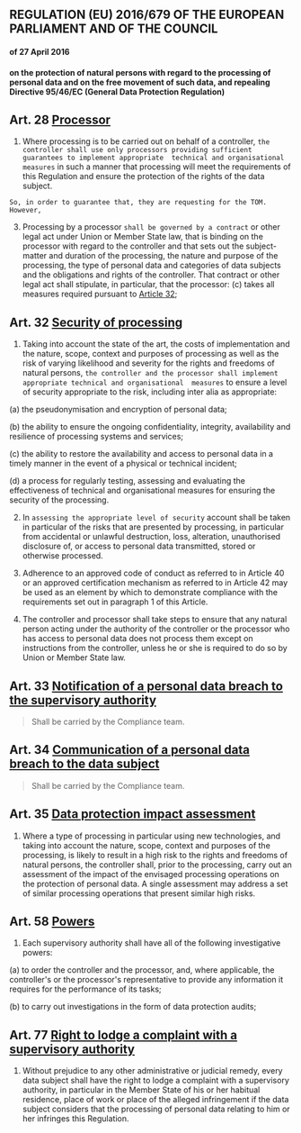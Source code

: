 ## REGULATION (EU) 2016/679 OF THE EUROPEAN PARLIAMENT AND OF THE COUNCIL
#### of 27 April 2016
#### on the protection of natural persons with regard to the processing of personal data and on the free movement of such data, and repealing Directive 95/46/EC (General Data Protection Regulation)

## Art. 28 [Processor](https://eur-lex.europa.eu/legal-content/EN/TXT/HTML/?uri=CELEX:32016R0679&qid=1690272173050#d1e3150-1-1)

1.   Where processing is to be carried out on behalf of a controller, `the controller shall use only processors providing sufficient guarantees to implement appropriate 
technical and organisational measures` in such a manner that processing will meet the requirements of this Regulation and ensure the protection of the rights of the data 
subject.

`So, in order to guarantee that, they are requesting for the TOM. However,`

3.   Processing by a processor `shall be governed by a contract` or other legal act under Union or Member State law, that is binding on the processor with regard to the 
controller and that sets out the subject-matter and duration of the processing, the nature and purpose of the processing, the type of personal data and categories of 
data subjects and the obligations and rights of the controller. That contract or other legal act shall stipulate, in particular, that the processor:
(c) takes all measures required pursuant to [Article 32](https://eur-lex.europa.eu/legal-content/EN/TXT/HTML/?uri=CELEX:32016R0679&qid=1690272173050#d1e3383-1-1);

## Art. 32 [Security of processing](https://eur-lex.europa.eu/legal-content/EN/TXT/HTML/?uri=CELEX:32016R0679&qid=1690272173050#d1e3383-1-1)

1. Taking into account the state of the art, the costs of implementation and the nature, scope, context and purposes of processing as well as the risk of varying 
likelihood and severity for the rights and freedoms of natural persons, `the controller and the processor shall implement appropriate technical and organisational 
measures` to ensure a level of security appropriate to the risk, including inter alia as appropriate:

(a) the pseudonymisation and encryption of personal data;

(b) the ability to ensure the ongoing confidentiality, integrity, availability and resilience of processing systems and services;

(c) the ability to restore the availability and access to personal data in a timely manner in the event of a physical or technical incident;

(d) a process for regularly testing, assessing and evaluating the effectiveness of technical and organisational measures for ensuring the security of the processing.

2. In `assessing the appropriate level of security` account shall be taken in particular of the risks that are presented by processing, in particular from accidental 
or unlawful destruction, loss, alteration, unauthorised disclosure of, or access to personal data transmitted, stored or otherwise processed.

3. Adherence to an approved code of conduct as referred to in Article 40 or an approved certification mechanism as referred to in Article 42 may be used as an element 
by which to demonstrate compliance with the requirements set out in paragraph 1 of this Article.

4. The controller and processor shall take steps to ensure that any natural person acting under the authority of the controller or the processor who has access to 
personal data does not process them except on instructions from the controller, unless he or she is required to do so by Union or Member State law.

## Art. 33 [Notification of a personal data breach to the supervisory authority](https://eur-lex.europa.eu/legal-content/EN/TXT/HTML/?uri=CELEX:32016R0679&qid=1690272173050#d1e3434-1-1)
>Shall be carried by the Compliance team.

## Art. 34 [Communication of a personal data breach to the data subject](https://eur-lex.europa.eu/legal-content/EN/TXT/HTML/?uri=CELEX:32016R0679&qid=1690272173050#d1e3490-1-1)
>Shall be carried by the Compliance team.

## Art. 35 [Data protection impact assessment](https://eur-lex.europa.eu/legal-content/EN/TXT/HTML/?uri=CELEX:32016R0679&qid=1690272173050#d1e3536-1-1)

1. Where a type of processing in particular using new technologies, and taking into account the nature, scope, context and purposes of the processing, is likely to 
result in a high risk to the rights and freedoms of natural persons, the controller shall, prior to the processing, carry out an assessment of the impact of the 
envisaged processing operations on the protection of personal data. A single assessment may address a set of similar processing operations that present similar high 
risks.

## Art. 58 [Powers](https://eur-lex.europa.eu/legal-content/EN/TXT/HTML/?uri=CELEX:32016R0679&qid=1690272173050#d1e5059-1-1)

1. Each supervisory authority shall have all of the following investigative powers:

(a) to order the controller and the processor, and, where applicable, the controller's or the processor's representative to provide any information it requires for the performance of its tasks;

(b) to carry out investigations in the form of data protection audits;

## Art. 77 [Right to lodge a complaint with a supervisory authority](https://eur-lex.europa.eu/legal-content/EN/TXT/HTML/?uri=CELEX:32016R0679&qid=1690272173050#d1e6101-1-1)

1.   Without prejudice to any other administrative or judicial remedy, every data subject shall have the right to lodge a complaint with a supervisory authority, 
in particular in the Member State of his or her habitual residence, place of work or place of the alleged infringement if the data subject considers that the 
processing of personal data relating to him or her infringes this Regulation.

